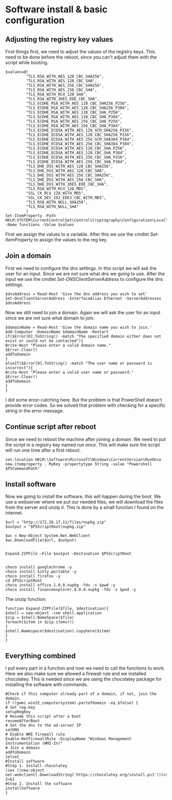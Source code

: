 # Software install & basic configuration #
## Adjusting the registry key values
First things first, we need to adjust the values of the registry keys. This need to be done before the reboot, since you can't adjust them with the script while booting. 

    $values=@(
             "TLS_RSA_WITH_AES_128_CBC_SHA256",
             "TLS_RSA_WITH_AES_128_CBC_SHA",
             "TLS_RSA_WITH_AES_256_CBC_SHA256",
             "TLS_RSA_WITH_AES_256_CBC_SHA",
             "TLS_RSA_WITH_RC4_128_SHA",
             "TLS_RSA_WITH_3DES_EDE_CBC_SHA",
             "TLS_ECDHE_RSA_WITH_AES_128_CBC_SHA256_P256",
             "TLS_ECDHE_RSA_WITH_AES_128_CBC_SHA256_P384",
             "TLS_ECDHE_RSA_WITH_AES_128_CBC_SHA_P256",
             "TLS_ECDHE_RSA_WITH_AES_128_CBC_SHA_P384",
             "TLS_ECDHE_RSA_WITH_AES_256_CBC_SHA_P256",
             "TLS_ECDHE_RSA_WITH_AES_256_CBC_SHA_P384",
             "TLS_ECDHE_ECDSA_WITH_AES_128_GCM_SHA256_P256",
             "TLS_ECDHE_ECDSA_WITH_AES_128_CBC_SHA256_P256",
             "TLS_ECDHE_ECDSA_WITH_AES_256_GCM_SHA384_P384",
             "TLS_ECDHE_ECDSA_WITH_AES_256_CBC_SHA384_P384",
             "TLS_ECDHE_ECDSA_WITH_AES_128_CBC_SHA_P256",
             "TLS_ECDHE_ECDSA_WITH_AES_128_CBC_SHA_P384",
             "TLS_ECDHE_ECDSA_WITH_AES_256_CBC_SHA_P256",
             "TLS_ECDHE_ECDSA_WITH_AES_256_CBC_SHA_P384",
             "TLS_DHE_DSS_WITH_AES_128_CBC_SHA256",
             "TLS_DHE_DSS_WITH_AES_128_CBC_SHA",
             "TLS_DHE_DSS_WITH_AES_256_CBC_SHA256",
             "TLS_DHE_DSS_WITH_AES_256_CBC_SHA",
             "TLS_DHE_DSS_WITH_3DES_EDE_CBC_SHA",
             "TLS_RSA_WITH_RC4_128_MD5",
             "SSL_CK_RC4_128_WITH_MD5",
             "SSL_CK_DES_192_EDE3_CBC_WITH_MD5",
             "TLS_RSA_WITH_NULL_SHA256",
             "TLS_RSA_WITH_NULL_SHA"
             )
    Set-ItemProperty -Path HKLM:SYSTEM\CurrentControlSet\Control\Cryptography\Configuration\Local\SSL\00010002 -Name functions -Value $values

First we assign the values to a variable. After this we use the cmdlet *Set-ItemProperty* to assign the values to the reg key.

## Join a domain ##
First we need to configure the dns settings. In this script we will ask the user for an input. Since we are not sure what dns we going to use. After the input we use the cmdlet *Set-DNSClientServerAddress* to configure the dns settings.

	$dnsAddress = Read-Host 'Give the dns address you wish to set'
    Set-DnsClientServerAddress -InterfaceAlias Ethernet -ServerAddresses $dnsAddress

Now we still need to join a domain. Again we will ask the user for an input since we are not sure what domain to join.

	$domainName = Read-Host 'Give the domain name you wish to join.'
	Add-Computer -DomainName $domainName -Restart
	if($Error[0].ToString() -match "The specified domain either does not exist or could not be contacted"){
    Write-Host "Please enter a valid domain name."
    $Error.Clear()
    addToDomain
 	}
	elseIf($Error[0].ToString() -match "The user name or password is incorrect"){
    Write-Host "Please enter a valid user name or password."
    $Error.Clear()
    addToDomain   
 	}
 	}
I did some error-catching here. But the problem is that PowerShell doesn't provide error codes. So we solved that problem with checking for a specific string in the error message.

## Continue script after reboot ##
Since we need to reboot the machine after joining a domain. We need to put the script in a registry key named *run once*. This will make sure the script will run one time after a first reboot.

	set-location HKLM:\Software\Microsoft\Windows\CurrentVersion\RunOnce
    new-itemproperty . MyKey -propertytype String -value "Powershell $PSCommandPath"

## Install software ##
 Now we going to install the software, this will happen during the boot. We use a webserver where we put our needed files, we will download the files from the server and unzip it. This is done by a small function I found on the internet.

	  
    $url = "http://172.26.17.11/files/nupkg.zip"
    $output = "$PSScriptRoot\nupkg.zip"

    $wc = New-Object System.Net.WebClient
    $wc.DownloadFile($url, $output)

   
    Expand-ZIPFile –File $output –Destination $PSScriptRoot


    choco install googlechrome -y
    choco install kitty.portable -y
    choco install firefox -y
    cd $PSScriptRoot
    choco install office.1.0.0.nupkg -fdv -s $pwd -y
    choco install financeexplorer.8.0.0.nupkg -fdv -s $pwd -y

The unzip function:

	function Expand-ZIPFile($file, $destination){
    $shell = new-object -com shell.application
    $zip = $shell.NameSpace($file)
    foreach($item in $zip.items())
    {
    $shell.Namespace($destination).copyhere($item)
    }
    }

## Everything combined

I put every part in a function and now we need to call the functions to work. Here we also make sure we allowed a firewall rule and we installed chocolatey. This is needed since we are using the chocolatey package for installing the software with commands.

	#Check if this computer already part of a domain, if not, join the domain.
	if ((gwmi win32_computersystem).partofdomain -eq $false) {
    # Set reg-key
    setupRegKey
    # Resume this script after a boot
    resumeAfterBoot
    # Set the dns to the ad-server IP
    setDNS
    # Enable WMI firewall rule
    Enable-NetFirewallRule -DisplayName "Windows Management Instrumentation (WMI-In)"
    # Join a domain
    addToDomain
	}else{
    #Install software
    #Step 1. Install chocolatey
    (iex ((new-object net.webclient).DownloadString('https://chocolatey.org/install.ps1')))>$null 2>&1
    #Step 2. Install the software
    installSoftware
	}


